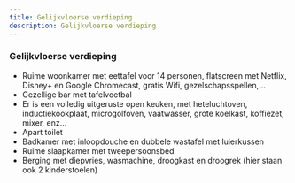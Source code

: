```yaml
---
title: Gelijkvloerse verdieping
description: Gelijkvloerse verdieping
---
```


### Gelijkvloerse verdieping

- Ruime woonkamer met eettafel voor 14 personen, flatscreen met Netflix, Disney+ en Google Chromecast, gratis Wifi, gezelschapsspellen,...
- Gezellige bar met tafelvoetbal
- Er is een volledig uitgeruste open keuken, met heteluchtoven, inductiekookplaat, microgolfoven, vaatwasser, grote koelkast, koffiezet, mixer, enz...
- Apart toilet
- Badkamer met inloopdouche en dubbele wastafel met luierkussen
- Ruime slaapkamer met tweepersoonsbed
- Berging met diepvries, wasmachine, droogkast en droogrek (hier staan ook 2 kinderstoelen)
